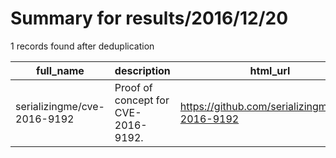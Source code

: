 
# Summary for results/2016/12/20
    
1 records found after deduplication

| full_name | description | html_url | matched_list | matched_count | pushed_at | size | stargazers_count | language | forks_count |
|-----------------------------|-------------------------------------|------------------------------------------------|----------------|-----------------|---------------------------|--------|--------------------|------------|---------------|
| serializingme/cve-2016-9192 | Proof of concept for CVE-2016-9192. | https://github.com/serializingme/cve-2016-9192 | ['cve-2'] | 1 | 2016-12-20 19:08:30+00:00 | 13 | 5 | C# | 1 |
